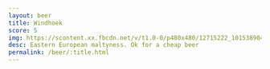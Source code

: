 ```yaml
---
layout: beer
title: Windhoek
score: 5
img: https://scontent.xx.fbcdn.net/v/t1.0-0/p480x480/12715222_10153890413318745_2007894643886260840_n.jpg?oh=4edae77be812d7a15cf3a453a24f839b&oe=590F17B1
desc: Eastern European maltyness. Ok for a cheap beer
permalink: /beer/:title.html
---
```

